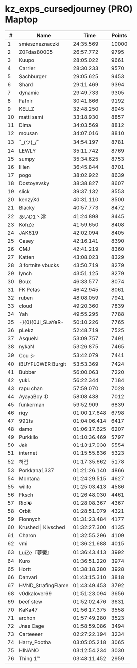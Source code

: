 # kz_exps_cursedjourney (PRO) Maptop

|  # | Name | Time | Points |
|-------------- | -------------- | -------------- | -------------- | 
| 1 | smieszneznaczki | 24:35.569 | 10000 | 
| 2 | Z0Fdas80005 | 26:57.772 | 9795 | 
| 3 | Kuupo | 28:05.022 | 9661 | 
| 4 | Carrier | 28:30.233 | 9570 | 
| 5 | Sachburger | 29:05.625 | 9453 | 
| 6 | Shard | 29:11.469 | 9394 | 
| 7 | dynamic | 29:49.733 | 9305 | 
| 8 | Fafnir | 30:41.866 | 9192 | 
| 9 | KELLZ | 32:48.250 | 8945 | 
| 10 | matti sami | 33:18.930 | 8857 | 
| 11 | Dima | 34:03.569 | 8812 | 
| 12 | mousan | 34:07.016 | 8810 | 
| 13 | ¯\_(ツ)_/¯ | 34:54.197 | 8781 | 
| 14 | LEWLY | 35:11.742 | 8769 | 
| 15 | sumpy | 35:34.625 | 8753 | 
| 16 | lillen | 36:45.844 | 8701 | 
| 17 | pogo | 38:02.922 | 8639 | 
| 18 | Dostoyevsky | 38:38.827 | 8607 | 
| 19 | slick | 39:37.132 | 8553 | 
| 20 | kenzyXd | 40:31.110 | 8500 | 
| 21 | Blacky | 40:57.773 | 8472 | 
| 22 | あいD1丶澪 | 41:24.898 | 8445 | 
| 23 | KohZe | 41:59.650 | 8408 | 
| 24 | JAK619 | 42:02.094 | 8405 | 
| 25 | Casey | 42:16.141 | 8390 | 
| 26 | CMJ | 42:41.219 | 8360 | 
| 27 | Katten | 43:08.023 | 8329 | 
| 28 | 3 fortnite vbucks | 43:50.719 | 8279 | 
| 29 | lynch | 43:51.125 | 8279 | 
| 30 | Boux | 46:33.577 | 8074 | 
| 31 | FK Petas | 46:42.945 | 8061 | 
| 32 | ruben | 48:08.059 | 7941 | 
| 33 | cloud | 49:20.360 | 7839 | 
| 34 | Yah | 49:55.295 | 7788 | 
| 35 | -}{0}{0JI_SLaYeR- | 50:10.226 | 7765 | 
| 36 | pLekz | 52:48.719 | 7525 | 
| 37 | 󠀡󠀡⁧⁧AsqueN | 53:09.757 | 7491 | 
| 38 | nykaN | 53:26.875 | 7465 | 
| 39 | Cou シ | 53:42.079 | 7441 | 
| 40 | iBUYFL0WER Burgit | 53:53.369 | 7424 | 
| 41 | Bubber | 56:00.063 | 7220 | 
| 42 | yuki. | 56:22.344 | 7184 | 
| 43 | rapu chan | 57:59.070 | 7028 | 
| 44 | AyayaBoy :D | 58:08.438 | 7012 | 
| 45 | funkerman | 59:52.909 | 6839 | 
| 46 | riqy | 01:00:17.648 | 6798 | 
| 47 | 991ts | 01:04:06.414 | 6417 | 
| 48 | damo | 01:06:17.625 | 6207 | 
| 49 | Purkkilo | 01:10:36.469 | 5797 | 
| 50 | Jak | 01:13:17.938 | 5554 | 
| 51 | internet | 01:15:55.836 | 5323 | 
| 52 | 허접 | 01:17:35.662 | 5178 | 
| 53 | Porkkana1337 | 01:21:26.140 | 4866 | 
| 54 | Montana | 01:24:29.515 | 4627 | 
| 55 | wilito | 01:25:03.413 | 4586 | 
| 56 | Fksch | 01:26:48.030 | 4461 | 
| 57 | Riol☯ | 01:28:08.367 | 4367 | 
| 58 | Orbit | 01:28:51.079 | 4321 | 
| 59 | Flonnych | 01:31:23.484 | 4177 | 
| 60 | Krushed \| Klvsched | 01:32:27.300 | 4135 | 
| 61 | Charon | 01:32:55.296 | 4109 | 
| 62 | vmi | 01:36:21.688 | 4015 | 
| 63 | LuiZe『夢魘』 | 01:36:43.413 | 3992 | 
| 64 | Kuro | 01:36:51.220 | 3974 | 
| 65 | Hortt | 01:38:18.280 | 3928 | 
| 66 | Danvari | 01:43:15.310 | 3818 | 
| 67 | HVND_StrafingFlame | 01:43:49.453 | 3792 | 
| 68 | v0dkalover69 | 01:51:23.094 | 3656 | 
| 69 | beef stew | 01:52:02.476 | 3631 | 
| 70 | KaKa47 | 01:56:17.375 | 3558 | 
| 71 | archon | 01:57:49.280 | 3523 | 
| 72 | Jnas Cage | 01:58:59.086 | 3494 | 
| 73 | Carteeeer | 02:27:22.194 | 3234 | 
| 74 | Harry_Pootha | 03:05:05.218 | 3065 | 
| 75 | HINANO | 03:12:54.234 | 3030 | 
| 76 | Thing 1™ | 03:48:11.452 | 2959 | 

